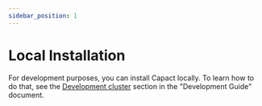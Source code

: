 ```yaml
---
sidebar_position: 1
---
```


# Local Installation

For development purposes, you can install Capact locally. To learn how to do that, see the [Development cluster](../../../docs/development/development-guide.md#development-cluster) section in the "Development Guide" document.
